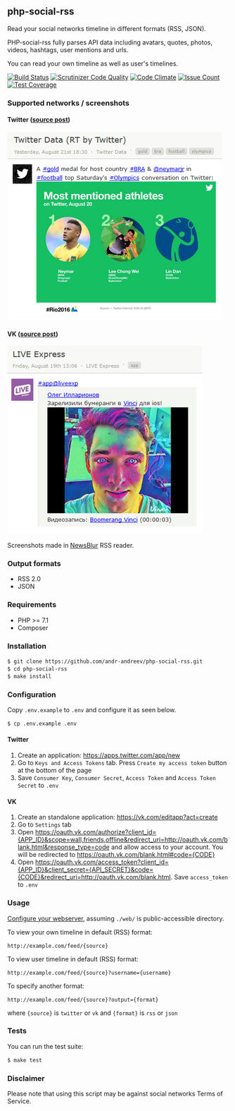 ## php-social-rss
Read your social networks timeline in different formats (RSS, JSON).

PHP-social-rss fully parses API data including avatars, quotes, photos, videos, hashtags, user mentions and urls.

You can read your own timeline as well as user's timelines.

[![Build Status](https://travis-ci.org/andr-andreev/php-social-rss.svg?branch=master)](https://travis-ci.org/andr-andreev/php-social-rss)
[![Scrutinizer Code Quality](https://scrutinizer-ci.com/g/andr-andreev/php-social-rss/badges/quality-score.png?b=master)](https://scrutinizer-ci.com/g/andr-andreev/php-social-rss/?branch=master)
[![Code Climate](https://codeclimate.com/github/andr-andreev/php-social-rss/badges/gpa.svg)](https://codeclimate.com/github/andr-andreev/php-social-rss)
[![Issue Count](https://codeclimate.com/github/andr-andreev/php-social-rss/badges/issue_count.svg)](https://codeclimate.com/github/andr-andreev/php-social-rss)
[![Test Coverage](https://codeclimate.com/github/andr-andreev/php-social-rss/badges/coverage.svg)](https://codeclimate.com/github/andr-andreev/php-social-rss/coverage)

### Supported networks / screenshots
#### Twitter ([source post](https://twitter.com/TwitterData/status/767372163431018496))
![Twitter](docs/screenshots/twitter.png?raw=true "Twitter")

#### VK ([source post](https://vk.com/wall-32295218_365558))
![VK](docs/screenshots/vk.png?raw=true "VK")

Screenshots made in [NewsBlur](https://newsblur.com/) RSS reader.

### Output formats
* RSS 2.0
* JSON

### Requirements
* PHP >= 7.1
* Composer

### Installation
```bash
$ git clone https://github.com/andr-andreev/php-social-rss.git
$ cd php-social-rss
$ make install
```

### Configuration
Copy `.env.example` to `.env` and configure it as seen below.
```bash
$ cp .env.example .env
```

#### Twitter
1. Create an application: https://apps.twitter.com/app/new
2. Go to `Keys and Access Tokens` tab. Press `Create my access token` button at the bottom of the page
3. Save `Consumer Key`, `Consumer Secret`, `Access Token` and `Access Token Secret` to `.env`

#### VK
1. Create an standalone application: https://vk.com/editapp?act=create
2. Go to `Settings` tab
3. Open https://oauth.vk.com/authorize?client_id={APP_ID}&scope=wall,friends,offline&redirect_uri=http://oauth.vk.com/blank.html&response_type=code and allow access to your account. You will be redirected to https://oauth.vk.com/blank.html#code={CODE}
4. Open https://oauth.vk.com/access_token?client_id={APP_ID}&client_secret={API_SECRET}&code={CODE}&redirect_uri=http://oauth.vk.com/blank.html. Save `access_token` to `.env`

### Usage ###
[Configure your webserver](https://www.slimframework.com/docs/start/web-servers.html), assuming `./web/` is public-accessible directory.

To view your own timeline in default (RSS) format:
```
http://example.com/feed/{source}
```
To view user timeline in default (RSS) format:
```
http://example.com/feed/{source}?username={username}
```
To specify another format:
```
http://example.com/feed/{source}?output={format}
```
where `{source}` is `twitter` or `vk` and `{format}` is `rss` or `json`

### Tests ###
You can run the test suite:
```bash
$ make test
```

### Disclaimer ###
Please note that using this script may be against social networks Terms of Service.

